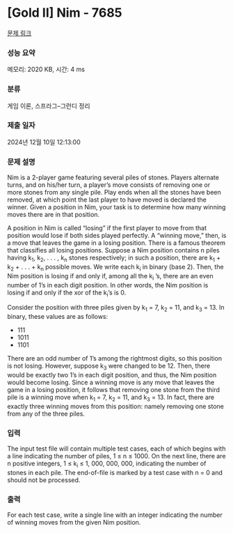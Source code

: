 # [Gold II] Nim - 7685 

[문제 링크](https://www.acmicpc.net/problem/7685) 

### 성능 요약

메모리: 2020 KB, 시간: 4 ms

### 분류

게임 이론, 스프라그–그런디 정리

### 제출 일자

2024년 12월 10일 12:13:00

### 문제 설명

<p>Nim is a 2-player game featuring several piles of stones. Players alternate turns, and on his/her turn, a player’s move consists of removing one or more stones from any single pile. Play ends when all the stones have been removed, at which point the last player to have moved is declared the winner. Given a position in Nim, your task is to determine how many winning moves there are in that position.</p>

<p>A position in Nim is called “losing” if the first player to move from that position would lose if both sides played perfectly. A “winning move,” then, is a move that leaves the game in a losing position. There is a famous theorem that classifies all losing positions. Suppose a Nim position contains n piles having k<sub>1</sub>, k<sub>2</sub>, . . . , k<sub>n</sub> stones respectively; in such a position, there are k<sub>1</sub> + k<sub>2</sub> + . . . + k<sub>n</sub> possible moves. We write each k<sub>i</sub> in binary (base 2). Then, the Nim position is losing if and only if, among all the k<sub>i</sub> ’s, there are an even number of 1’s in each digit position. In other words, the Nim position is losing if and only if the xor of the k<sub>i</sub>’s is 0.</p>

<p>Consider the position with three piles given by k<sub>1</sub> = 7, k<sub>2</sub> = 11, and k<sub>3</sub> = 13. In binary, these values are as follows:</p>

<ul>
	<li>111</li>
	<li>1011</li>
	<li>1101</li>
</ul>

<p>There are an odd number of 1’s among the rightmost digits, so this position is not losing. However, suppose k<sub>3</sub> were changed to be 12. Then, there would be exactly two 1’s in each digit position, and thus, the Nim position would become losing. Since a winning move is any move that leaves the game in a losing position, it follows that removing one stone from the third pile is a winning move when k<sub>1</sub> = 7, k<sub>2</sub> = 11, and k<sub>3</sub> = 13. In fact, there are exactly three winning moves from this position: namely removing one stone from any of the three piles.</p>

### 입력 

 <p>The input test file will contain multiple test cases, each of which begins with a line indicating the number of piles, 1 ≤ n ≤ 1000. On the next line, there are n positive integers, 1 ≤ k<sub>i</sub> ≤ 1, 000, 000, 000, indicating the number of stones in each pile. The end-of-file is marked by a test case with n = 0 and should not be processed.</p>

### 출력 

 <p>For each test case, write a single line with an integer indicating the number of winning moves from the given Nim position.</p>

